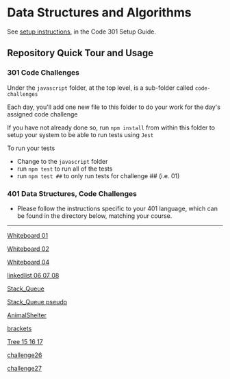 # Data Structures and Algorithms

See [setup instructions](https://codefellows.github.io/setup-guide/code-301/3-code-challenges), in the Code 301 Setup Guide.

## Repository Quick Tour and Usage

### 301 Code Challenges

Under the `javascript` folder, at the top level, is a sub-folder called `code-challenges`

Each day, you'll add one new file to this folder to do your work for the day's assigned code challenge

If you have not already done so, run `npm install` from within this folder to setup your system to be able to run tests using `Jest`

To run your tests

- Change to the `javascript` folder
- run `npm test` to run all of the tests
- run `npm test ##` to only run tests for challenge ## (i.e. 01)

### 401 Data Structures, Code Challenges

- Please follow the instructions specific to your 401 language, which can be found in the directory below, matching your course.

---

[Whiteboard 01](./javascript/code-challenges/challenges/challenge01.md)

[Whiteboard 02](./javascript/code-challenges/challenges/challenge02.md)

[Whiteboard 04](./javascript/binary-search/binary-search.md)

[linkedlist 06 07 08 ](./javascript/linked-list/linkedlist.md)

[Stack_Queue](./javascript/CodeChallenge10Stack_Queue/Read.md)

[Stack_Queue pseudo ](./javascript/code-challenge11-stack-queue-pseudo/ch11.md)

[AnimalShelter](./javascript/code-challenge-animal/animal.md)

[brackets](./javascript/code-challenge-brackets/brackets.md)

[Tree 15 16 17 ](./javascript/CodeChallengeClass15_16_17tree/)

[challenge26](./javascript/CodeChallenge26/challenge26.md)

[challenge27](./javascript/code-challenge27/27.PNG)
